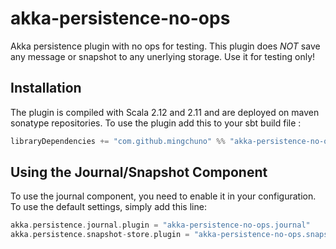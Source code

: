 # akka-persistence-no-ops

Akka persistence plugin with no ops for testing. This plugin does *NOT* save any message or snapshot to any unerlying storage. Use it for testing only!

## Installation

The plugin is compiled with Scala 2.12 and 2.11 and are deployed on maven sonatype repositories.
To use the plugin add this to your sbt build file :

```scala
libraryDependencies += "com.github.mingchuno" %% "akka-persistence-no-ops" % "0.1.0"
```

## Using the Journal/Snapshot Component

To use the journal component, you need to enable it in your configuration. To use the default settings, simply add this line:

```scala
akka.persistence.journal.plugin = "akka-persistence-no-ops.journal"
akka.persistence.snapshot-store.plugin = "akka-persistence-no-ops.snapshot"
```
